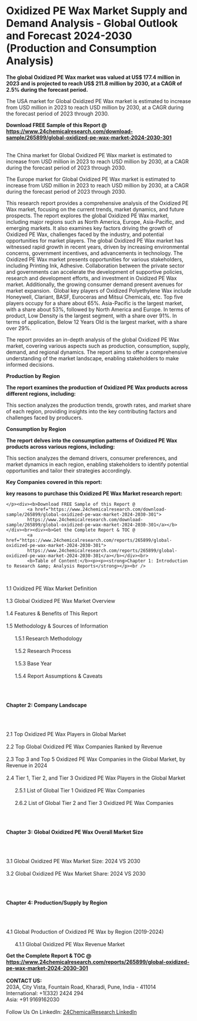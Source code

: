 <h1>Oxidized PE Wax Market Supply and Demand Analysis - Global Outlook and Forecast 2024-2030 (Production and Consumption Analysis)</h1><p><strong>The global Oxidized PE Wax market was valued at US$ 177.4 million in 2023 and is projected to reach US$ 211.8 million by 2030, at a CAGR of 2.5% during the forecast period.</strong></p><p>
</p><p>The USA market for Global Oxidized PE Wax market is estimated to increase from USD million in 2023 to reach USD million by 2030, at a CAGR during the forecast period of 2023 through 2030.</p><div><b>Download FREE Sample of this Report @ 
            <a href="https://www.24chemicalresearch.com/download-sample/265899/global-oxidized-pe-wax-market-2024-2030-301">
            https://www.24chemicalresearch.com/download-sample/265899/global-oxidized-pe-wax-market-2024-2030-301</a></b></div><br><p>
</p><p>The China market for Global Oxidized PE Wax market is estimated to increase from USD million in 2023 to reach USD million by 2030, at a CAGR during the forecast period of 2023 through 2030.</p><p>
</p><p>The Europe market for Global Oxidized PE Wax market is estimated to increase from USD million in 2023 to reach USD million by 2030, at a CAGR during the forecast period of 2023 through 2030.</p><p>
</p><p>This research report provides a comprehensive analysis of the Oxidized PE Wax market, focusing on the current trends, market dynamics, and future prospects. The report explores the global Oxidized PE Wax market, including major regions such as North America, Europe, Asia-Pacific, and emerging markets. It also examines key factors driving the growth of Oxidized PE Wax, challenges faced by the industry, and potential opportunities for market players. The global Oxidized PE Wax market has witnessed rapid growth in recent years, driven by increasing environmental concerns, government incentives, and advancements in technology. The Oxidized PE Wax market presents opportunities for various stakeholders, including Printing Ink, Adhesive. Collaboration between the private sector and governments can accelerate the development of supportive policies, research and development efforts, and investment in Oxidized PE Wax market. Additionally, the growing consumer demand present avenues for market expansion.  Global key players of Oxidized Polyethylene Wax include Honeywell, Clariant, BASF, Euroceras and Mitsui Chemicals, etc. Top five players occupy for a share about 65%. Asia-Pacific is the largest market, with a share about 53%, followed by North America and Europe. In terms of product, Low Density is the largest segment, with a share over 91%. In terms of application, Below 12 Years Old is the largest market, with a share over 29%.</p><p>
</p><p>The report provides an in-depth analysis of the global Oxidized PE Wax market, covering various aspects such as production, consumption, supply, demand, and regional dynamics. The report aims to offer a comprehensive understanding of the market landscape, enabling stakeholders to make informed decisions.</p><p>
</p><p><strong>Production by Region</strong></p><p>
</p><p><strong>The report examines the production of Oxidized PE Wax products across different regions, including:</strong></p><p>
</p><p>
</p><p>This section analyzes the production trends, growth rates, and market share of each region, providing insights into the key contributing factors and challenges faced by producers.</p><p>
</p><p><strong>Consumption by Region</strong></p><p>
</p><p><strong>The report delves into the consumption patterns of Oxidized PE Wax products across various regions, including:</strong></p><p>
</p><p>
</p><p>This section analyzes the demand drivers, consumer preferences, and market dynamics in each region, enabling stakeholders to identify potential opportunities and tailor their strategies accordingly.</p><p>
<strong>Key Companies covered in this report:</strong></p><p>
</p><p>
</p><p>
</p><p><strong>key reasons to purchase this Oxidized PE Wax Market research report:</strong></p><p>

	</p><div><b>Download FREE Sample of this Report @ 
            <a href="https://www.24chemicalresearch.com/download-sample/265899/global-oxidized-pe-wax-market-2024-2030-301">
            https://www.24chemicalresearch.com/download-sample/265899/global-oxidized-pe-wax-market-2024-2030-301</a></b></div><br><div><b>Get the Complete Report & TOC @ 
            <a href="https://www.24chemicalresearch.com/reports/265899/global-oxidized-pe-wax-market-2024-2030-301">
            https://www.24chemicalresearch.com/reports/265899/global-oxidized-pe-wax-market-2024-2030-301</a></b></div><br>
            <b>Table of Content:</b><p><p><strong>Chapter 1: Introduction to Research &amp; Analysis Reports</strong></p><br />
<br />
<p>1.1 Oxidized PE Wax  Market Definition<br /><br />
1.3 Global Oxidized PE Wax  Market Overview<br /><br />
1.4 Features &amp; Benefits of This Report<br /><br />
1.5 Methodology &amp; Sources of Information<br /><br />
&nbsp;&nbsp;&nbsp;&nbsp;&nbsp; 1.5.1 Research Methodology<br /><br />
&nbsp;&nbsp;&nbsp;&nbsp;&nbsp; 1.5.2 Research Process<br /><br />
&nbsp;&nbsp;&nbsp;&nbsp;&nbsp; 1.5.3 Base Year<br /><br />
&nbsp;&nbsp;&nbsp;&nbsp;&nbsp; 1.5.4 Report Assumptions &amp; Caveats</p><br />
<br />
<p><strong>Chapter 2: Company Landscape</strong></p><br />
<br />
<p>2.1 Top Oxidized PE Wax  Players in Global Market<br /><br />
2.2 Top Global Oxidized PE Wax  Companies Ranked by Revenue<br /><br />
2.3 Top 3 and Top 5 Oxidized PE Wax  Companies in the Global Market, by Revenue in 2024<br /><br />
2.4 Tier 1, Tier 2, and Tier 3 Oxidized PE Wax  Players in the Global Market<br /><br />
&nbsp;&nbsp;&nbsp;&nbsp;&nbsp; 2.5.1 List of Global Tier 1 Oxidized PE Wax  Companies<br /><br />
&nbsp;&nbsp;&nbsp;&nbsp;&nbsp; 2.6.2 List of Global Tier 2 and Tier 3 Oxidized PE Wax  Companies</p><br />
<br />
<p><strong>Chapter 3: Global Oxidized PE Wax  Overall Market Size</strong></p><br />
<br />
<p>3.1 Global Oxidized PE Wax  Market Size: 2024 VS 2030<br /><br />
3.2 Global Oxidized PE Wax  Market Share: 2024 VS 2030</p><br />
<br />
<p><strong>Chapter 4: Production/Supply by Region</strong></p><br />
<br />
<p>4.1 Global Production of Oxidized PE Wax  by Region (2019-2024)<br /><br />
&nbsp;&nbsp;&nbsp;&nbsp;&nbsp; 4.1.1 Global Oxidized PE Wax  Revenue Market </p><div><b>Get the Complete Report & TOC @ 
            <a href="https://www.24chemicalresearch.com/reports/265899/global-oxidized-pe-wax-market-2024-2030-301">
            https://www.24chemicalresearch.com/reports/265899/global-oxidized-pe-wax-market-2024-2030-301</a></b></div><br><b>CONTACT US:</b><br>
            203A, City Vista, Fountain Road, Kharadi, Pune, India - 411014<br>
            International: +1(332) 2424 294<br>
            Asia: +91 9169162030 <br><br>
            Follow Us On LinkedIn: <a href="https://www.linkedin.com/company/24chemicalresearch/">24ChemicalResearch LinkedIn</a>